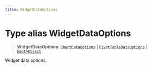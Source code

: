 ```yaml
---
title: WidgetDataOptions
---
```


# Type alias WidgetDataOptions

> **WidgetDataOptions**: [`ChartDataOptions`](type-alias.ChartDataOptions.md) \| [`PivotTableDataOptions`](../interfaces/interface.PivotTableDataOptions.md) \| [`EmptyObject`](type-alias.EmptyObject.md)

Widget data options.
